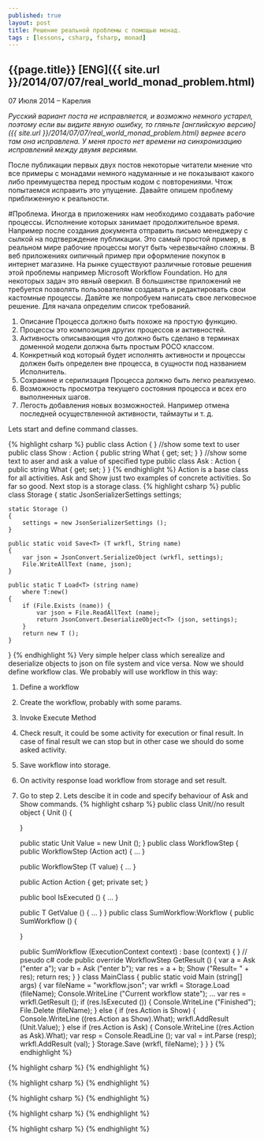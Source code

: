 ```yaml
---
published: true
layout: post
title: Решение реальной проблемы с помощью монад.
tags : [lessons, csharp, fsharp, monad]
---
```


## {{page.title}} [ENG]({{ site.url }}/2014/07/07/real_world_monad_problem.html)

<p class="meta">07 Июля 2014 &#8211; Карелия</p>

*Русский вариант поста не исправляется, и возможно немного устарел, поэтому если вы видите явную ошибку, то гляньте [английскую версию]({{ site.url }}/2014/07/07/real_world_monad_problem.html) вернее всего там она исправлена. У меня просто нет времени на синхронизацию исправлений между двумя версиями.*

После публикации первых двух постов некоторые читатели мнение что все примеры с монадами немного надуманные и не показывают какого либо преимущества перед простым кодом с повторениями. Чтож попытаемся исправить это упущение. Давайте опишем проблему приближенную к реальности.

#Проблема.
Иногда в приложениях нам необходимо создавать рабочие процессы. Исполнение которых занимает продолжительное время. Например после создания документа отправить письмо менеджеру с сылкой на подтверждение публикации. Это самый простой пример, в реальном мире рабочие процессы могут быть черезвычайно сложны. В веб приложениях оипичный пример при оформление покупок в интернет магазине. На рынке существуют различные готовые решения этой проблемы например Microsoft Workflow Foundation. Но для некоторых задач это явный оверкил. В большинстве приложений не требуется позволять пользователям создавать и редактировать свои кастомные процессы. Давйте же попробуем написать свое легковесное решение. Для начала определим список требований.

1. Описание Процесса должно быть похоже на простую функцию.
2. Процессы это композиция других процессов и активностей.
3. Активность описывающия что должно быть сделано в терминах доменной модели должна быть простым POCO классом.
4. Конкретный код который будет исполнять активности и процессы должен быть определен вне процесса, в сущности под названием Исполнитель.
5. Сохранине и серилизация Процесса должно быть легко реализуемо.
6. Возможность просмотра текущего состояния процесса и всех его выполненных шагов.  
7. Легость добавления новых возможностей. Например отмена последней осуществленной активности, таймауты и т. д.

Lets start and define command classes.

{% highlight csharp %}
public class Action
{
}
//show some text to user
public class Show : Action
{
	public string What {
		get;
		set;
	}
}
//show some text to aser and ask a value of specified type
public class Ask<T> : Action
{
	public string What {
		get;
		set;
	}
}
{% endhighlight %}
Action is a base class for all activities. Ask and Show just two examples of concrete activities. So far so good.
Next stop is a storage class.
{% highlight csharp %}
public class Storage
{
	static JsonSerializerSettings settings;

	static Storage ()
	{
		settings = new JsonSerializerSettings ();
	}

	public static void Save<T> (T wrkfl, String name)
	{
		var json = JsonConvert.SerializeObject (wrkfl, settings);
		File.WriteAllText (name, json);
	}

	public static T Load<T> (string name)
		where T:new()
	{
		if (File.Exists (name)) {
			var json = File.ReadAllText (name);
			return JsonConvert.DeserializeObject<T> (json, settings);
		}
		return new T ();
	}
}
{% endhighlight %}
Very simple helper class which serealize and deserialize objects to json on file system and vice versa. Now we should define workflow clas. We probably will use workflow in this way:

1. Define a workflow
1. Create the workflow, probably with some params.
2. Invoke Execute Method
3. Check result, it could be some activity for execution or final result. In case of final result we can stop but in other case we should do some asked activity.
4. Save workflow into storage.
5. On activity response load workflow from storage and set result.
6. Go to step 2. 
Lets descibe it in code and specify behaviour of Ask and Show commands.
{% highlight csharp %}
public class Unit//no result object
{
	Unit ()
	{

	}

	public static Unit Value = new Unit ();
}
public class WorkflowStep<T>
{
	public WorkflowStep (Action act)
	{
		...
	}

	public WorkflowStep (T value)
	{
		...
	}

	public Action Action {
		get;
		private set;
	}

	public bool IsExecuted ()
	{
		...
	}

	public T GetValue ()
	{
		...
	}
}
public class SumWorkflow:Workflow<int>
{
	public SumWorkflow ()
	{
		
	}

	public SumWorkflow (ExecutionContext context) : base (context)
	{
	}
	// pseudo c# code
	public override WorkflowStep<int> GetResult ()
	{
		var a = Ask<int> ("enter a");
		var b = Ask<int> ("enter b");
		var res = a + b;
		Show ("Result= " + res);
		return res;
	}
}
class MainClass
{
	public static void Main (string[] args)
	{
		var fileName = "workflow.json";
		var wrkfl = Storage.Load<SumWorkflow> (fileName);
		Console.WriteLine ("Current workflow state");
		...
		var res = wrkfl.GetResult ();
		if (res.IsExecuted ()) {
			Console.WriteLine ("Finished");
			File.Delete (fileName);
		} else {
			if (res.Action is Show) {
				Console.WriteLine ((res.Action as Show).What);
				wrkfl.AddResult (Unit.Value);
			} else if (res.Action is Ask<int>) {
				Console.WriteLine ((res.Action as Ask<int>).What);
				var resp = Console.ReadLine ();
				var val = int.Parse (resp);
				wrkfl.AddResult (val);
			}
			Storage.Save (wrkfl, fileName);
		}
	}
}
{% endhighlight %}

{% highlight csharp %}
{% endhighlight %}

{% highlight csharp %}
{% endhighlight %}

{% highlight csharp %}
{% endhighlight %}

{% highlight csharp %}
{% endhighlight %}

{% highlight csharp %}
{% endhighlight %}
